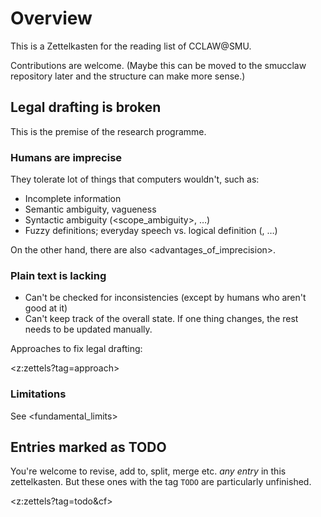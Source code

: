 # Overview

This is a Zettelkasten for the reading list of CCLAW@SMU.

Contributions are welcome. (Maybe this can be moved to the smucclaw repository later and the structure can make more sense.)

## Legal drafting is broken

This is the premise of the research programme.

### Humans are imprecise

They tolerate lot of things that computers wouldn't, such as:

* Incomplete information
* Semantic ambiguity, vagueness
* Syntactic ambiguity (<scope_ambiguity>, …)
* Fuzzy definitions; everyday speech vs. logical definition (<generality>, …)

On the other hand, there are also <advantages_of_imprecision>.

### Plain text is lacking

* Can't be checked for inconsistencies (except by humans who aren't good at it)
* Can't keep track of the overall state. If one thing changes, the rest needs to be updated manually.

Approaches to fix legal drafting:

<z:zettels?tag=approach>

### Limitations

See <fundamental_limits>

## Entries marked as TODO

You're welcome to revise, add to, split, merge etc. _any entry_ in this zettelkasten. But these ones with the tag `TODO` are particularly unfinished.

<z:zettels?tag=todo&cf>
